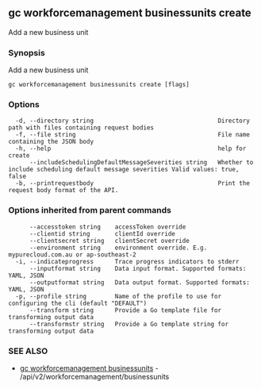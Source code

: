 ## gc workforcemanagement businessunits create

Add a new business unit

### Synopsis

Add a new business unit

```
gc workforcemanagement businessunits create [flags]
```

### Options

```
  -d, --directory string                                   Directory path with files containing request bodies
  -f, --file string                                        File name containing the JSON body
  -h, --help                                               help for create
      --includeSchedulingDefaultMessageSeverities string   Whether to include scheduling default message severities Valid values: true, false
  -b, --printrequestbody                                   Print the request body format of the API.
```

### Options inherited from parent commands

```
      --accesstoken string    accessToken override
      --clientid string       clientId override
      --clientsecret string   clientSecret override
      --environment string    environment override. E.g. mypurecloud.com.au or ap-southeast-2
  -i, --indicateprogress      Trace progress indicators to stderr
      --inputformat string    Data input format. Supported formats: YAML, JSON
      --outputformat string   Data output format. Supported formats: YAML, JSON
  -p, --profile string        Name of the profile to use for configuring the cli (default "DEFAULT")
      --transform string      Provide a Go template file for transforming output data
      --transformstr string   Provide a Go template string for transforming output data
```

### SEE ALSO

* [gc workforcemanagement businessunits](gc_workforcemanagement_businessunits.html)	 - /api/v2/workforcemanagement/businessunits


